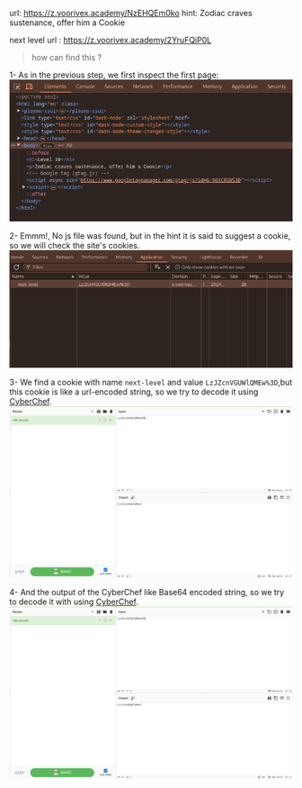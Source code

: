 url:‌ https://z.voorivex.academy/NzEHQEm0ko
hint: Zodiac craves sustenance, offer him a Cookie

next level url :‌ https://z.voorivex.academy/2YruFQiP0L

> how can find this ?

1- As in the previous step, we first inspect the first page:
<br>
![inspect first page](img/level-10-0.png)

2- Emmm!, No js file was found, but in the hint it is said to suggest a cookie, so we will check the site's cookies.
<br>
![site's cookies](img/level-10-1.png)

3- We find a cookie with name `next-level` and value `LzJZcnVGUWlQMEw%3D`,but this cookie is like a url-encoded string, so we try to decode it using [CyberChef](https://gchq.github.io/CyberChef/).
<br>
![CyberChef url-decode output](img/level-10-2.png)

4- And the output of the CyberChef like Base64 encoded string, so we try to decode it with using [CyberChef](https://gchq.github.io/CyberChef/).
![CyberChef from base64 output](img/level-10-2.png)
